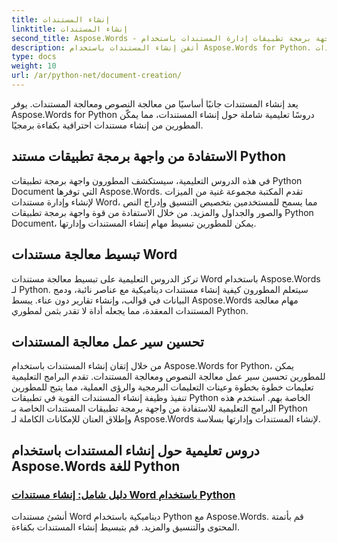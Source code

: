 ```yaml
---
title: إنشاء المستندات
linktitle: إنشاء المستندات
second_title: Aspose.Words - واجهة برمجة تطبيقات إدارة المستندات باستخدام Python
description: أتقن إنشاء المستندات باستخدام Aspose.Words for Python. أنشئ مستندات ديناميكية، وقم بتخصيص التنسيق، وتبسيط معالجة مستندات Word.
type: docs
weight: 10
url: /ar/python-net/document-creation/
---
```


يعد إنشاء المستندات جانبًا أساسيًا من معالجة النصوص ومعالجة المستندات. يوفر Aspose.Words for Python دروسًا تعليمية شاملة حول إنشاء المستندات، مما يمكّن المطورين من إنشاء مستندات احترافية بكفاءة برمجيًا.

## الاستفادة من واجهة برمجة تطبيقات مستند Python

في هذه الدروس التعليمية، سيستكشف المطورون واجهة برمجة تطبيقات Python Document التي توفرها Aspose.Words. تقدم المكتبة مجموعة غنية من الميزات لإنشاء وإدارة مستندات Word، مما يسمح للمستخدمين بتخصيص التنسيق وإدراج النص والصور والجداول والمزيد. من خلال الاستفادة من قوة واجهة برمجة تطبيقات Python Document، يمكن للمطورين تبسيط مهام إنشاء المستندات وإدارتها.

## تبسيط معالجة مستندات Word

تركز الدروس التعليمية على تبسيط معالجة مستندات Word باستخدام Aspose.Words لـ Python. سيتعلم المطورون كيفية إنشاء مستندات ديناميكية مع عناصر نائبة، ودمج البيانات في قوالب، وإنشاء تقارير دون عناء. يبسط Aspose.Words مهام معالجة المستندات المعقدة، مما يجعله أداة لا تقدر بثمن لمطوري Python.

## تحسين سير عمل معالجة المستندات

من خلال إتقان إنشاء المستندات باستخدام Aspose.Words for Python، يمكن للمطورين تحسين سير عمل معالجة النصوص ومعالجة المستندات. تقدم البرامج التعليمية تعليمات خطوة بخطوة وعينات التعليمات البرمجية والرؤى العملية، مما يتيح للمطورين تنفيذ وظيفة إنشاء المستندات القوية في تطبيقات Python الخاصة بهم. استخدم هذه البرامج التعليمية للاستفادة من واجهة برمجة تطبيقات المستندات الخاصة بـ Python وإطلاق العنان للإمكانات الكاملة لـ Aspose.Words لإنشاء المستندات وإدارتها بسلاسة.

## دروس تعليمية حول إنشاء المستندات باستخدام Aspose.Words للغة Python
### [دليل شامل: إنشاء مستندات Word باستخدام Python](./creating-word-documents-using-python/)
أنشئ مستندات Word ديناميكية باستخدام Python مع Aspose.Words. قم بأتمتة المحتوى والتنسيق والمزيد. قم بتبسيط إنشاء المستندات بكفاءة.